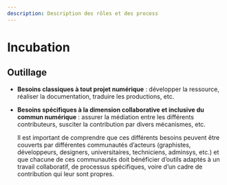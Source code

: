 ```yaml
---
description: Description des rôles et des process
---
```


# Incubation

## Outillage

* **Besoins classiques à tout projet numérique** : développer la ressource, réaliser la documentation, traduire les productions, etc. 
* **Besoins spécifiques à la dimension collaborative et inclusive du commun numérique** : assurer la médiation entre les différents contributeurs, susciter la contribution par divers mécanismes, etc. 

  Il est important de comprendre que ces différents besoins peuvent être couverts par différentes communautés d’acteurs \(graphistes, développeurs, designers, universitaires, techniciens, adminsys, etc.\) et que chacune de ces communautés doit bénéficier d’outils adaptés à un travail collaboratif, de processus spécifiques,  voire d’un cadre de contribution qui leur sont propres.

